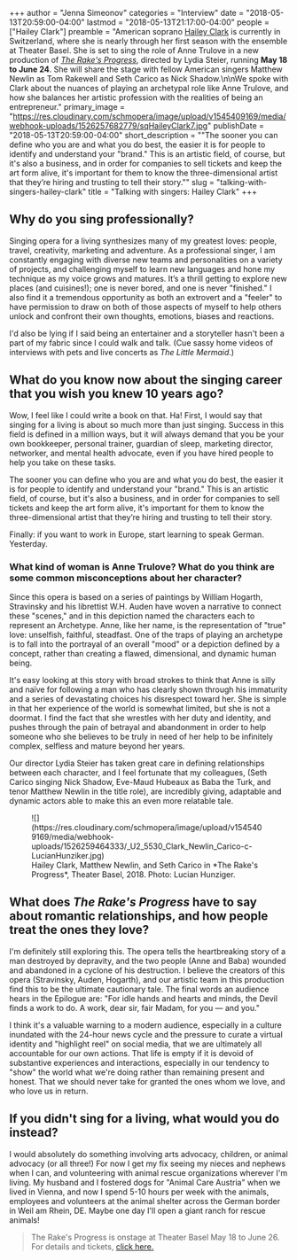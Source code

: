 +++
author = "Jenna Simeonov"
categories = "Interview"
date = "2018-05-13T20:59:00-04:00"
lastmod = "2018-05-13T21:17:00-04:00"
people = ["Hailey Clark"]
preamble = "American soprano [Hailey Clark](/scene/people/hailey-clark/) is currently in Switzerland, where she is nearly through her first season with the ensemble at Theater Basel. She is set to sing the role of Anne Trulove in a new production of [*The Rake's Progress*](https://www.theater-basel.ch/Schedule/The-Rakes-Progress/oYxgCgJO/Pv4Ya/), directed by Lydia Steier, running **May 18 to June 24**. She will share the stage with fellow American singers Matthew Newlin as Tom Rakewell and Seth Carico as Nick Shadow.\n\nWe spoke with Clark about the nuances of playing an archetypal role like Anne Trulove, and how she balances her artistic profession with the realities of being an entrepreneur."
primary_image = "https://res.cloudinary.com/schmopera/image/upload/v1545409169/media/webhook-uploads/1526257682779/sqHaileyClark7.jpg"
publishDate = "2018-05-13T20:59:00-04:00"
short_description = "&quot;The sooner you can define who you are and what you do best, the easier it is for people to identify and understand your &quot;brand.&quot; This is an artistic field, of course, but it&#039;s also a business, and in order for companies to sell tickets and keep the art form alive, it&#039;s important for them to know the three-dimensional artist that they’re hiring and trusting to tell their story.&quot;"
slug = "talking-with-singers-hailey-clark"
title = "Talking with singers: Hailey Clark"
+++

## Why do you sing professionally?

Singing opera for a living synthesizes many of my greatest loves: people, travel, creativity, marketing and adventure.  As a professional singer, I am constantly engaging with diverse new teams and personalities on a variety of projects, and challenging myself to learn new languages and hone my technique as my voice grows and matures. It’s a thrill getting to explore new places (and cuisines!); one is never bored, and one is never "finished." I also find it a tremendous opportunity as both an extrovert and a "feeler" to have permission to draw on both of those aspects of myself to help others unlock and confront their own thoughts, emotions, biases and reactions.

I'd also be lying if I said being an entertainer and a storyteller hasn't been a part of my fabric since I could walk and talk. (Cue sassy home videos of interviews with pets and live concerts as *The Little Mermaid*.)

## What do you know now about the singing career that you wish you knew 10 years ago?

Wow, I feel like I could write a book on that. Ha! First, I would say that singing for a living is about so much more than just singing.  Success in this field is defined in a million ways, but it will always demand that you be your own bookkeeper, personal trainer, guardian of sleep, marketing director, networker, and mental health advocate, even if you have hired people to help you take on these tasks. 

The sooner you can define who you are and what you do best, the easier it is for people to identify and understand your "brand." This is an artistic field, of course, but it's also a business, and in order for companies to sell tickets and keep the art form alive, it's important for them to know the three-dimensional artist that they’re hiring and trusting to tell their story.

Finally: if you want to work in Europe, start learning to speak German. Yesterday.

### What kind of woman is Anne Trulove? What do you think are some common misconceptions about her character?

Since this opera is based on a series of paintings by William Hogarth, Stravinsky and his librettist W.H. Auden have woven a narrative to connect these "scenes," and in this depiction named the characters each to represent an Archetype. Anne, like her name, is the representation of "true" love: unselfish, faithful, steadfast.  One of the traps of playing an archetype is to fall into the portrayal of an overall "mood" or a depiction defined by a concept, rather than creating a flawed, dimensional, and dynamic human being. 

It's easy looking at this story with broad strokes to think that Anne is silly and naïve for following a man who has clearly shown through his immaturity and a series of devastating choices his disrespect toward her.  She is simple in that her experience of the world is somewhat limited, but she is not a doormat.  I find the fact that she wrestles with her duty and identity, and pushes through the pain of betrayal and abandonment in order to help someone who she believes to be truly in need of her help to be infinitely complex, selfless and mature beyond her years. 

Our director Lydia Steier has taken great care in defining relationships between each character, and I feel fortunate that my colleagues, (Seth Carico singing Nick Shadow, Eve-Maud Hubeaux as Baba the Turk, and tenor Matthew Newlin in the title role), are incredibly giving, adaptable and dynamic actors able to make this an even more relatable tale.

<figure data-type="image">
![](https://res.cloudinary.com/schmopera/image/upload/v1545409169/media/webhook-uploads/1526259464333/_U2_5530_Clark_Newlin_Carico-c-LucianHunziker.jpg)
<figcaption>Hailey Clark, Matthew Newlin, and Seth Carico in *The Rake's Progress*, Theater Basel, 2018. Photo: Lucian Hunziger.</figcaption>
</figure>

## What does *The Rake's Progress* have to say about romantic relationships, and how people treat the ones they love?

I'm definitely still exploring this. The opera tells the heartbreaking story of a man destroyed by depravity, and the two people (Anne and Baba) wounded and abandoned in a cyclone of his destruction.  I believe the creators of this opera (Stravinsky, Auden, Hogarth), and our artistic team in this production find this to be the ultimate cautionary tale.  The final words an audience hears in the Epilogue are: "For idle hands and hearts and minds, the Devil finds a work to do. A work, dear sir, fair Madam, for you — and you."

I think it's a valuable warning to a modern audience, especially in a culture inundated with the 24-hour news cycle and the pressure to curate a virtual identity and "highlight reel" on social media, that we are ultimately all accountable for our own actions.  That life is empty if it is devoid of substantive experiences and interactions, especially in our tendency to "show" the world what we're doing rather than remaining present and honest. That we should never take for granted the ones whom we love, and who love us in return.

## If you didn't sing for a living, what would you do instead?

I would absolutely do something involving arts advocacy, children, or animal advocacy (or all three!)  For now I get my fix seeing my nieces and nephews when I can, and volunteering with animal rescue organizations wherever I'm living.  My husband and I fostered dogs for "Animal Care Austria" when we lived in Vienna, and now I spend 5-10 hours per week with the animals, employees and volunteers at the animal shelter across the German border in Weil am Rhein, DE.  Maybe one day I'll open a giant ranch for rescue animals!

>The Rake's Progress is onstage at Theater Basel May 18 to June 26. For details and tickets, [click here.](https://www.theater-basel.ch/Spielplan/The-Rakes-Progress/oYxgCgJO/Pv4Ya/)
